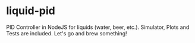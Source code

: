 liquid-pid
==========

PID Controller in NodeJS for liquids (water, beer, etc.). Simulator, Plots and Tests are included. Let's go and brew something!
